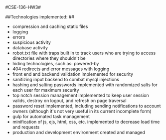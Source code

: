 #CSE-136-HW3#

##Technologies implemented: ##

* compression and caching static files
* logging 
 * errors
 * suspicious activity
 * database activity
* robot.txt file with traps built in to track users who are trying to access directories where they shouldn't be
* hiding technologies, such as: powered-by
* 404 redirects and error messages with logging
* front end and backend validation implemented for security
* sanitizing input backend to combat mysql injections
* hashing and salting passwords implemented with randomized salts for each user for maximum security
* top notch session management implemented to keep user session valids, destroy on logout, and refresh on page traversal 
* password reset implemented, including sending notifications to account owners (although it's not very useful in its current incomplete form)
* gulp for automated task management
 * minification of js, ejs, html, css, etc. implemented to decrease load time and requests
* production and development environment created and managed